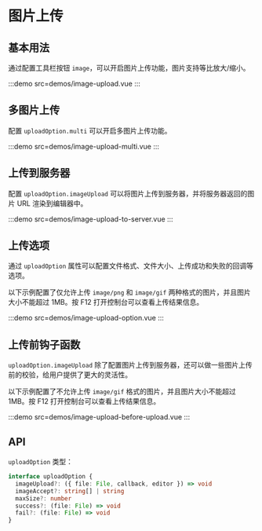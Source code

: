 # 图片上传

## 基本用法

通过配置工具栏按钮 `image`，可以开启图片上传功能，图片支持等比放大/缩小。

:::demo src=demos/image-upload.vue
:::

## 多图片上传

配置 `uploadOption.multi` 可以开启多图片上传功能。

:::demo src=demos/image-upload-multi.vue
:::

## 上传到服务器

配置 `uploadOption.imageUpload` 可以将图片上传到服务器，并将服务器返回的图片 URL 渲染到编辑器中。

:::demo src=demos/image-upload-to-server.vue
:::

## 上传选项

通过 `uploadOption` 属性可以配置文件格式、文件大小、上传成功和失败的回调等选项。

以下示例配置了仅允许上传 `image/png` 和 `image/gif` 两种格式的图片，并且图片大小不能超过 1MB。按 F12 打开控制台可以查看上传结果信息。

:::demo src=demos/image-upload-option.vue
:::

## 上传前钩子函数

`uploadOption.imageUpload` 除了配置图片上传到服务器，还可以做一些图片上传前的校验，给用户提供了更大的灵活性。

以下示例配置了不允许上传 `image/gif` 格式的图片，并且图片大小不能超过 1MB。按 F12 打开控制台可以查看上传结果信息。

:::demo src=demos/image-upload-before-upload.vue
:::

## API

`uploadOption` 类型：

```typescript
interface uploadOption {
  imageUpload?: ({ file: File, callback, editor }) => void
  imageAccept?: string[] | string
  maxSize?: number
  success?: (file: File) => void
  fail?: (file: File) => void
}
```
